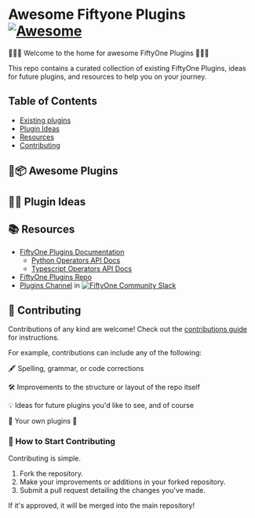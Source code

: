# Awesome Fiftyone Plugins [![Awesome](https://cdn.rawgit.com/sindresorhus/awesome/d7305f38d29fed78fa85652e3a63e154dd8e8829/media/badge.svg)](https://github.com/jacobmarks/awesome-fiftyone-plugins)

🚀🚀🚀 Welcome to the home for awesome FiftyOne Plugins 🚀🚀🚀

This repo contains a curated collection of existing FiftyOne Plugins, ideas for future plugins, and resources to help you on your journey.

## Table of Contents

- [Existing plugins](#-awesome-plugins)
- [Plugin Ideas](#-plugin-ideas)
- [Resources](#-resources)
- [Contributing](#-contributing)

## 🔌📦 Awesome Plugins


## 🔌💡 Plugin Ideas




## 📚 Resources

- [FiftyOne Plugins Documentation](https://docs.voxel51.com/plugins/index.html)
  - [Python Operators API Docs](https://docs.voxel51.com/api/fiftyone.operators.types.html#module-fiftyone.operators.types)
  - [Typescript Operators API Docs](https://docs.voxel51.com/plugins/api/fiftyone.operators.html#fiftyone.operators)
- [FiftyOne Plugins Repo](https://github.com/voxel51/fiftyone-plugins)
- [Plugins Channel](https://fiftyone-users.slack.com/archives/plugins) in [![FiftyOne Community Slack](https://img.shields.io/badge/FiftyOne%20Community%20Slack-4A154B?logo=slack&logoColor=white)](https://slack.voxel51.com)


## 🚀 Contributing

Contributions of any kind are welcome! Check out the [contributions guide](CONTRIBUTING.md)
for instructions.

For example, contributions can include any of the following:

🖋️ Spelling, grammar, or code corrections

🛠️ Improvements to the structure or layout of the repo itself

💡 Ideas for future plugins you'd like to see, and of course

🧩 Your own plugins 💪

### 🚀 How to Start Contributing
Contributing is simple.
1. Fork the repository.
2. Make your improvements or additions in your forked repository.
3. Submit a pull request detailing the changes you've made.

If it's approved, it will be merged into the main repository!

